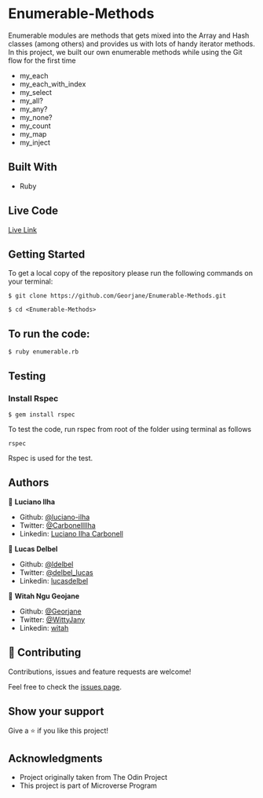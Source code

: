 # Enumerable-Methods

Enumerable modules are methods that gets mixed into the Array and Hash classes (among others) and provides us with lots of handy iterator methods.
In this project, we built our own enumerable methods while using the Git flow for the first time
- my_each
- my_each_with_index
- my_select
- my_all?
- my_any?
- my_none?
- my_count
- my_map
- my_inject

## Built With

- Ruby

## Live Code
[Live Link]()


## Getting Started

To get a local copy of the repository please run the following commands on your terminal:

```
$ git clone https://github.com/Georjane/Enumerable-Methods.git
```

```
$ cd <Enumerable-Methods>
```

## To run the code:

```
$ ruby enumerable.rb
```

## Testing
### Install Rspec

```
$ gem install rspec
```
To test the code, run rspec from root of the folder using terminal as follows

```
rspec
```

Rspec is used for the test.


## Authors

👤 **Luciano Ilha**

- Github: [@luciano-ilha](https://github.com/luciano-ilha)
- Twitter: [@CarbonellIlha](https://twitter.com/CarbonellIlha)
- Linkedin: [Luciano Ilha Carbonell](https://www.linkedin.com/in/luciano-ilha-carbonell-188115a0/)

👤 **Lucas Delbel**

- Github: [@ldelbel](https://github.com/ldelbel)
- Twitter: [@delbel_lucas](https://twitter.com/delbel_lucas)
- Linkedin: [lucasdelbel](https://www.linkedin.com/in/lucasdelbel/)

👤 **Witah Ngu Geojane**

- Github: [@Georjane](https://github.com/Georjane)
- Twitter: [@WittyJany](https://twitter.com/WittyJany)
- Linkedin: [witah](https://www.linkedin.com/in/witah-georjane-74b8bb184)

## 🤝 Contributing

Contributions, issues and feature requests are welcome!

Feel free to check the [issues page](https://github.com/Georjane/Enumerable-Methods/issues).


## Show your support

Give a ⭐️ if you like this project!


## Acknowledgments

- Project originally taken from The Odin Project
- This project is part of Microverse Program
